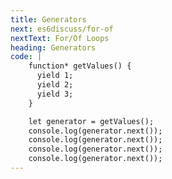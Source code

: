 ```yaml
---
title: Generators
next: es6discuss/for-of
nextText: For/Of Loops
heading: Generators
code: |
    function* getValues() {
      yield 1;
      yield 2;
      yield 3;
    }

    let generator = getValues();
    console.log(generator.next());
    console.log(generator.next());
    console.log(generator.next());
    console.log(generator.next());
---
```


